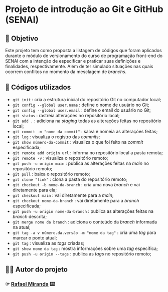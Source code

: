 # Projeto de introdução ao Git e GitHub (SENAI)

## 🎯 Objetivo

Este projeto tem como proposta a listagem de códigos que foram aplicados durante o módulo de versionamento do curso de programação front-end do SENAI com a intenção de especificar e praticar suas definições e finalidades, respectivamente. Além de ter simulado situações nas quais ocorrem conflitos no momento da mesclagem de *branchs*.

## 📃 Códigos utilizados

- `git init` : cria a estrutura inicial do repositório Git no computador local;
- `git config --global user.name` : define o nome de usuário no Git;
- `git config --global user.email` : define o email do usuário no Git;
- `git status` : rastreia alterações no repositório local;
- `git add .` : adiciona na *staging* todas as alterações feitas no repositório local;
- `git commit -m "nome da commit"` : salva e nomeia as alterações feitas;
- `git log` : visualiza o registro das *commits*;
- `git show número-da-commit` : visualiza o que foi feito na *commit* especificada;
- `git remote add origin url` : informa no repositório local a pasta remota;
- `git remote -v` : visualiza o repositório remoto;
- `git push -u origin main` : publica as alterações feitas na *main* no repositório remoto;
- `git pull` : baixa o repositório remoto;
- `git clone "link"` : clona a pasta do repositório remoto;
- `git checkout -b nome-da-branch` : cria uma nova *branch* e vai diretamente para ela;
- `git checkout main` : vai diretamente para a *main*;
- `git checkout nome-da-branch` : vai diretamente para a *branch* especificada;
- `git push -u origin nome-da-branch` : publica as alterações feitas na *branch* descrita;
- `git merge nome da branch` : adiciona o conteúdo da *branch* informada na atual;
- `git tag -a v número.da.versão -m "nome da tag"` : cria uma *tag* para marcar o ponto atual;
- `git tag` : visualiza as *tags* criadas;
- `git show nome da tag` : mostra informações sobre uma *tag* específica;
- `git push -u origin --tags` : publica as *tags* no repositório remoto;

##  👨‍💻 Autor do projeto

### ☞ [Rafael Miranda](https://github.com/Raffs-el) ⌨️ 